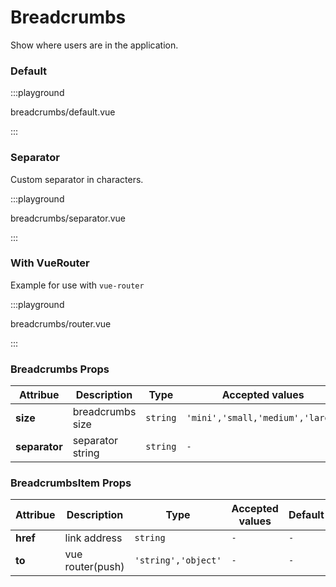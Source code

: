 # Breadcrumbs

Show where users are in the application.

### Default

:::playground

breadcrumbs/default.vue

:::

### Separator

Custom separator in characters.

:::playground

breadcrumbs/separator.vue

:::

### With VueRouter

Example for use with `vue-router`

:::playground

breadcrumbs/router.vue

:::

### Breadcrumbs Props

| Attribue      | Description      | Type     | Accepted values                  | Default  |
| ------------- | ---------------- | -------- | -------------------------------- | -------- |
| **size**      | breadcrumbs size | `string` | `'mini','small,'medium','large'` | `medium` |
| **separator** | separator string | `string` | `-`                              | `/`      |

### BreadcrumbsItem Props

| Attribue | Description      | Type                | Accepted values | Default |
| -------- | ---------------- | ------------------- | --------------- | ------- |
| **href** | link address     | `string`            | `-`             | `-`     |
| **to**   | vue router(push) | `'string','object'` | `-`             | `-`     |
